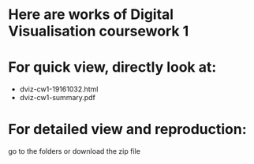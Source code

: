 # Here are works of Digital Visualisation coursework 1

# For quick view, directly look at:
- dviz-cw1-19161032.html
- dviz-cw1-summary.pdf

# For detailed view and reproduction: 
go to the folders or download the zip file
